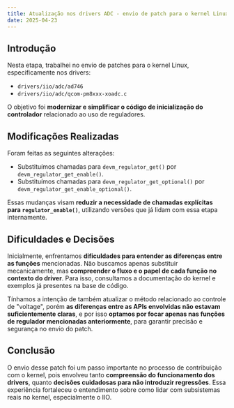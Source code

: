 ```yaml
---
title: Atualização nos drivers ADC - envio de patch para o kernel Linux
date: 2025-04-23
---
```


## Introdução

Nesta etapa, trabalhei no envio de patches para o kernel Linux, especificamente nos drivers:

- `drivers/iio/adc/ad746`
- `drivers/iio/adc/qcom-pm8xxx-xoadc.c`

O objetivo foi **modernizar e simplificar o código de inicialização do controlador** relacionado ao uso de reguladores.

## Modificações Realizadas

Foram feitas as seguintes alterações:

- Substituímos chamadas para `devm_regulator_get()` por `devm_regulator_get_enable()`.
- Substituímos chamadas para `devm_regulator_get_optional()` por `devm_regulator_get_enable_optional()`.

Essas mudanças visam **reduzir a necessidade de chamadas explícitas para `regulator_enable()`**, utilizando versões que já lidam com essa etapa internamente.

## Dificuldades e Decisões

Inicialmente, enfrentamos **dificuldades para entender as diferenças entre as funções** mencionadas. Não buscamos apenas substituir mecanicamente, mas **compreender o fluxo e o papel de cada função no contexto do driver**. Para isso, consultamos a documentação do kernel e exemplos já presentes na base de código.

Tínhamos a intenção de também atualizar o método relacionado ao controle de "voltage", porém **as diferenças entre as APIs envolvidas não estavam suficientemente claras**, e por isso **optamos por focar apenas nas funções de regulador mencionadas anteriormente**, para garantir precisão e segurança no envio do patch.

## Conclusão

O envio desse patch foi um passo importante no processo de contribuição com o kernel, pois envolveu tanto **compreensão do funcionamento dos drivers**, quanto **decisões cuidadosas para não introduzir regressões**. Essa experiência fortaleceu o entendimento sobre como lidar com subsistemas reais no kernel, especialmente o IIO.